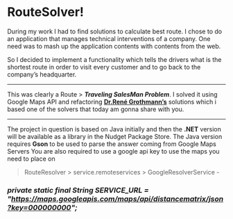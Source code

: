 # RouteSolver!

During my work I had to find solutions to calculate best route. 
I chose to do an application that manages technical interventions of a company.
One need was to mash up the application contents with contents from the web. 


So I decided to implement a functionality which tells the drivers what is 
the shortest route in order to visit every customer  and to go back to 
the company’s headquarter.

***

This was clearly a Route > _**Traveling SalesMan Problem**_. 
I solved it using Google Maps API 
and refactoring **[Dr.René Grothmann’s](http://www.rene-grothmann.de/)** solutions 
which i based one of the solvers that today am gonna share with you.


***

The project in question is based on Java initially and then the **.NET** version will 
be available as a library in the Nudget Package Store.
The Java version requires **Gson** to be used to parse the answer coming from Google Maps Servers
You are also required to use a google api key to use the maps you need to place on 
 > RouteResolver > service.remoteservices > GoogleResolverService  - 
### **_private static final String SERVICE_URL = "https://maps.googleapis.com/maps/api/distancematrix/json?key=000000000";_**


